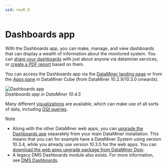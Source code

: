 ```yaml
---
uid: newR_D
---
```


# Dashboards app

With the Dashboards app, you can make, manage, and view dashboards that can display a wealth of information about the monitored system. You can [share your dashboards](xref:Sharing_a_dashboard) with just about anyone via dataminer.services, or [create a PDF report](xref:Generating_a_report_based_on_a_dashboard_Cube) based on them.

You can access the Dashboards app via the [DataMiner landing page](xref:Accessing_the_web_apps) or from the [*Apps* pane](xref:DataMiner_Cube_sidebar#apps-pane) in DataMiner Cube (from DataMiner 10.2.9/10.3.0 onwards<!-- RN 33944 -->).

![Dashboards app](~/dataminer/images/Dashboards_app.png)<br>*Dashboards app in DataMiner 10.4.5*

Many different [visualizations](xref:Available_visualizations) are available, which can make use of all sorts of data, including [GQI queries](xref:Creating_GQI_query).

> [!NOTE]
>
> - Along with the other DataMiner web apps, you can [upgrade the Dashboards app](xref:Upgrading_Downgrading_Webapps) separately from your main DataMiner installation. This means that you can for example have a DataMiner System using version 10.3.4, while you already use version 10.3.5 for the web apps. You can [download the web apps upgrade package from DataMiner Dojo](https://community.dataminer.services/downloads/).
> - A legacy DMS Dashboards module also exists. For more information, see [DMS Dashboards](xref:dashboards).
